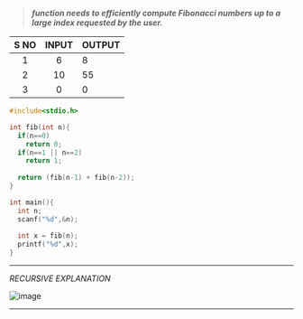 > ***function needs to efficiently compute Fibonacci numbers up to a large index requested by the user.***

| S NO | INPUT | OUTPUT |
| :--: | :---: | ------ |
|  1   |   6   | 8      |
|  2   |  10   | 55     |
|  3   |   0   | 0      |
```c
#include<stdio.h>

int fib(int n){
  if(n==0)
    return 0;
  if(n==1 || n==2)
    return 1;
  
  return (fib(n-1) + fib(n-2));
}

int main(){
  int n;
  scanf("%d",&n);
  
  int x = fib(n);
  printf("%d",x);
}
```
---
*RECURSIVE EXPLANATION*

![image](https://github.com/user-attachments/assets/9aa1da02-e7ad-4e00-a5db-4f9d10cf7d7c)

---